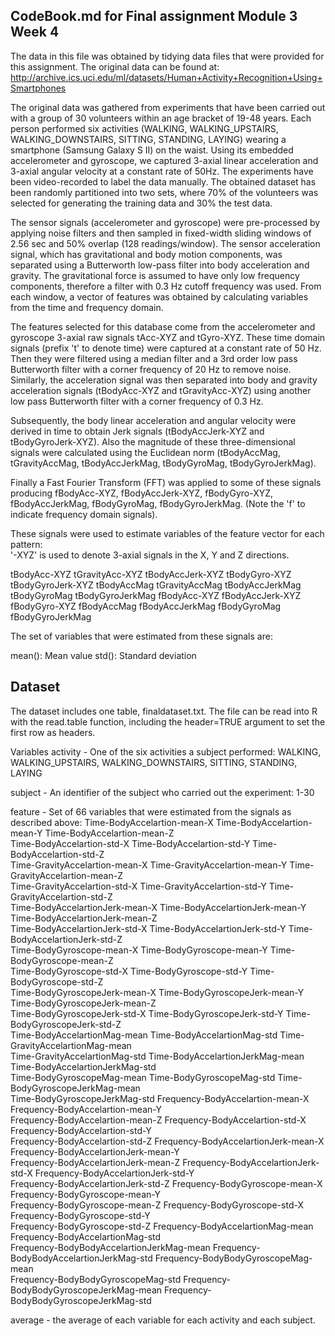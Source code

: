 CodeBook.md for Final assignment Module 3 Week 4
-----------------------------
The data in this file was obtained by tidying data files that were provided for this assignment. The original data can be found at: http://archive.ics.uci.edu/ml/datasets/Human+Activity+Recognition+Using+Smartphones 

The original data was gathered from experiments that have been carried out with a group of 30 volunteers within an age bracket of 19-48 years. 
Each person performed six activities (WALKING, WALKING_UPSTAIRS, WALKING_DOWNSTAIRS, SITTING, STANDING, LAYING) wearing a smartphone (Samsung Galaxy S II) on the waist. 
Using its embedded accelerometer and gyroscope, we captured 3-axial linear acceleration and 3-axial angular velocity at a constant rate of 50Hz. 
The experiments have been video-recorded to label the data manually. The obtained dataset has been randomly partitioned into two sets, where 70% of the volunteers was selected for generating the training data and 30% the test data. 

The sensor signals (accelerometer and gyroscope) were pre-processed by applying noise filters and then sampled in fixed-width sliding windows of 2.56 sec and 50% overlap (128 readings/window). 
The sensor acceleration signal, which has gravitational and body motion components, was separated using a Butterworth low-pass filter into body acceleration and gravity. 
The gravitational force is assumed to have only low frequency components, therefore a filter with 0.3 Hz cutoff frequency was used. 
From each window, a vector of features was obtained by calculating variables from the time and frequency domain.  

The features selected for this database come from the accelerometer and gyroscope 3-axial raw signals tAcc-XYZ and tGyro-XYZ. These time domain signals (prefix 't' to denote time) were captured at a constant rate of 50 Hz. 
Then they were filtered using a median filter and a 3rd order low pass Butterworth filter with a corner frequency of 20 Hz to remove noise. 
Similarly, the acceleration signal was then separated into body and gravity acceleration signals (tBodyAcc-XYZ and tGravityAcc-XYZ) using another low pass Butterworth filter with a corner frequency of 0.3 Hz. 

Subsequently, the body linear acceleration and angular velocity were derived in time to obtain Jerk signals (tBodyAccJerk-XYZ and tBodyGyroJerk-XYZ). 
Also the magnitude of these three-dimensional signals were calculated using the Euclidean norm (tBodyAccMag, tGravityAccMag, tBodyAccJerkMag, tBodyGyroMag, tBodyGyroJerkMag). 

Finally a Fast Fourier Transform (FFT) was applied to some of these signals producing fBodyAcc-XYZ, fBodyAccJerk-XYZ, fBodyGyro-XYZ, fBodyAccJerkMag, fBodyGyroMag, fBodyGyroJerkMag. (Note the 'f' to indicate frequency domain signals). 

These signals were used to estimate variables of the feature vector for each pattern:  
'-XYZ' is used to denote 3-axial signals in the X, Y and Z directions.

tBodyAcc-XYZ
tGravityAcc-XYZ
tBodyAccJerk-XYZ
tBodyGyro-XYZ
tBodyGyroJerk-XYZ
tBodyAccMag
tGravityAccMag
tBodyAccJerkMag
tBodyGyroMag
tBodyGyroJerkMag
fBodyAcc-XYZ
fBodyAccJerk-XYZ
fBodyGyro-XYZ
fBodyAccMag
fBodyAccJerkMag
fBodyGyroMag
fBodyGyroJerkMag

The set of variables that were estimated from these signals are: 

mean(): Mean value
std(): Standard deviation

Dataset
-----------------------------
The dataset includes one table, finaldataset.txt.
The file can be read into R with the read.table function, including the header=TRUE argument to set the first row as headers.

Variables
activity - One of the six activities a subject performed: WALKING, WALKING_UPSTAIRS, WALKING_DOWNSTAIRS, SITTING, STANDING, LAYING

subject - An identifier of the subject who carried out the experiment: 1-30

feature - Set of 66 variables that were estimated from the signals as described above: 
 Time-BodyAccelartion-mean-X               Time-BodyAccelartion-mean-Y               Time-BodyAccelartion-mean-Z              
 Time-BodyAccelartion-std-X                Time-BodyAccelartion-std-Y                Time-BodyAccelartion-std-Z               
 Time-GravityAccelartion-mean-X            Time-GravityAccelartion-mean-Y            Time-GravityAccelartion-mean-Z           
 Time-GravityAccelartion-std-X             Time-GravityAccelartion-std-Y             Time-GravityAccelartion-std-Z            
 Time-BodyAccelartionJerk-mean-X           Time-BodyAccelartionJerk-mean-Y           Time-BodyAccelartionJerk-mean-Z          
 Time-BodyAccelartionJerk-std-X            Time-BodyAccelartionJerk-std-Y            Time-BodyAccelartionJerk-std-Z           
 Time-BodyGyroscope-mean-X                 Time-BodyGyroscope-mean-Y                 Time-BodyGyroscope-mean-Z                
 Time-BodyGyroscope-std-X                  Time-BodyGyroscope-std-Y                  Time-BodyGyroscope-std-Z                 
 Time-BodyGyroscopeJerk-mean-X             Time-BodyGyroscopeJerk-mean-Y             Time-BodyGyroscopeJerk-mean-Z            
 Time-BodyGyroscopeJerk-std-X              Time-BodyGyroscopeJerk-std-Y              Time-BodyGyroscopeJerk-std-Z             
 Time-BodyAccelartionMag-mean              Time-BodyAccelartionMag-std               Time-GravityAccelartionMag-mean          
 Time-GravityAccelartionMag-std            Time-BodyAccelartionJerkMag-mean          Time-BodyAccelartionJerkMag-std          
 Time-BodyGyroscopeMag-mean                Time-BodyGyroscopeMag-std                 Time-BodyGyroscopeJerkMag-mean           
 Time-BodyGyroscopeJerkMag-std             Frequency-BodyAccelartion-mean-X          Frequency-BodyAccelartion-mean-Y         
 Frequency-BodyAccelartion-mean-Z          Frequency-BodyAccelartion-std-X           Frequency-BodyAccelartion-std-Y          
 Frequency-BodyAccelartion-std-Z           Frequency-BodyAccelartionJerk-mean-X      Frequency-BodyAccelartionJerk-mean-Y     
 Frequency-BodyAccelartionJerk-mean-Z      Frequency-BodyAccelartionJerk-std-X       Frequency-BodyAccelartionJerk-std-Y      
 Frequency-BodyAccelartionJerk-std-Z       Frequency-BodyGyroscope-mean-X            Frequency-BodyGyroscope-mean-Y           
 Frequency-BodyGyroscope-mean-Z            Frequency-BodyGyroscope-std-X             Frequency-BodyGyroscope-std-Y            
 Frequency-BodyGyroscope-std-Z             Frequency-BodyAccelartionMag-mean         Frequency-BodyAccelartionMag-std         
 Frequency-BodyBodyAccelartionJerkMag-mean Frequency-BodyBodyAccelartionJerkMag-std  Frequency-BodyBodyGyroscopeMag-mean      
 Frequency-BodyBodyGyroscopeMag-std        Frequency-BodyBodyGyroscopeJerkMag-mean   Frequency-BodyBodyGyroscopeJerkMag-std 
 
 average - the average of each variable for each activity and each subject.

